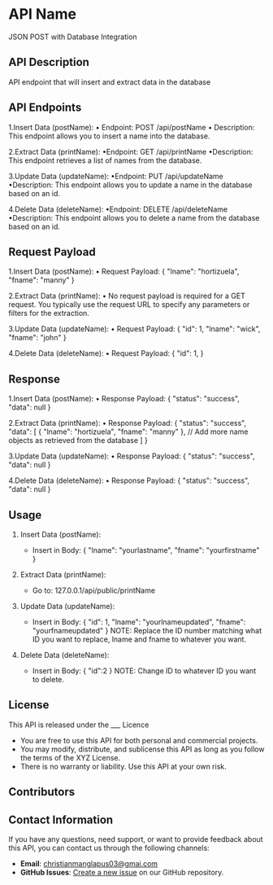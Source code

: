 # API Name
JSON POST with Database Integration

## API Description
API endpoint that will insert and extract data in the database

## API Endpoints
1.Insert Data (postName):
    • Endpoint: POST /api/postName
    • Description: This endpoint allows you to insert a name into the database.

2.Extract Data (printName):
    •Endpoint: GET /api/printName
    •Description: This endpoint retrieves a list of names from the database.

3.Update Data (updateName):
    •Endpoint: PUT /api/updateName
    •Description: This endpoint allows you to update a name in the database based on an id.

4.Delete Data (deleteName):
•Endpoint: DELETE /api/deleteName
•Description: This endpoint allows you to delete a name from the database based on an id.

## Request Payload
1.Insert Data (postName):
    • Request Payload:
        {
            "lname": "hortizuela",
            "fname": "manny"
        }

2.Extract Data (printName):
    • No request payload is required for a GET request. You typically use the request URL to specify any parameters or filters for the extraction.

3.Update Data (updateName):
    • Request Payload:
        {
            "id": 1,
            "lname": "wick",
            "fname": "john"
        }

4.Delete Data (deleteName):
    • Request Payload:
        {
            "id": 1,
        }

## Response
1.Insert Data (postName):
    • Response Payload:
        {
            "status": "success",
            "data": null
        }

2.Extract Data (printName):
    • Response Payload:
        {
            "status": "success",
            "data": [
                { "lname": "hortizuela", "fname": "manny" },
                // Add more name objects as retrieved from the database
            ]
        }

3.Update Data (updateName):
    • Response Payload:
        {
            "status": "success",
             "data": null
        }

4.Delete Data (deleteName):
    • Response Payload:
        {
            "status": "success",
            "data": null
        }

## Usage
1. Insert Data (postName):
    - Insert in Body:
    {
        "lname": "yourlastname",
        "fname": "yourfirstname"
    }

2. Extract Data (printName):
    - Go to:
        127.0.0.1/api/public/printName

3. Update Data (updateName):
    - Insert in Body:
        {
            "id": 1,
            "lname": "yourlnameupdated",
            "fname": "yourfnameupdated"
        }
    NOTE: Replace the ID number matching what ID you want to replace, lname and fname to whatever you want.

3. Delete Data (deleteName):
    - Insert in Body:
        {
            "id":2
        }
    NOTE: Change ID to whatever ID you want to delete.

## License
This API is released under the ___ Licence
- You are free to use this API for both personal and commercial projects.
- You may modify, distribute, and sublicense this API as long as you follow the terms of the XYZ License.
- There is no warranty or liability. Use this API at your own risk.

## Contributors

## Contact Information
If you have any questions, need support, or want to provide feedback about this API, you can contact us through the following channels:
- **Email**: [christianmanglapus03@gmai.com](mailto:christianmanglapus03@gmail.com)
- **GitHub Issues**: [Create a new issue](https://github.com/chrismanglapus/github-setup/issues) on our GitHub repository.